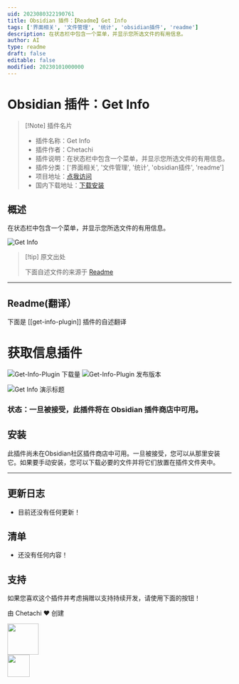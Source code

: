 ```yaml
---
uid: 2023080322190761
title: Obsidian 插件：【Readme】Get Info
tags: ['界面相关', '文件管理', '统计', 'obsidian插件', 'readme']
description: 在状态栏中包含一个菜单，并显示您所选文件的有用信息。
author: AI
type: readme
draft: false
editable: false
modified: 20230101000000
---
```


# Obsidian 插件：Get Info

> [!Note] 插件名片
> - 插件名称：Get Info
> - 插件作者：Chetachi
> - 插件说明：在状态栏中包含一个菜单，并显示您所选文件的有用信息。
> - 插件分类：['界面相关', '文件管理', '统计', 'obsidian插件', 'readme']
> - 项目地址：[点我访问](https://github.com/chetachiezikeuzor/Get-Info-Plugin)
> - 国内下载地址：[下载安装](https://pkmer.cn/products/plugin/pluginMarket/?get-info-plugin)

## 概述

在状态栏中包含一个菜单，并显示您所选文件的有用信息。

![Get Info](https://cdn.pkmer.cn/covers/get-info-plugin.png!pkmer)

> [!tip] 原文出处
> 
>下面自述文件的来源于 [Readme](https://ghproxy.net/https://raw.githubusercontent.com/chetachiezikeuzor/Get-Info-Plugin/master/README.md)
> 

---

## Readme(翻译）

下面是 [[get-info-plugin]] 插件的自述翻译


# 获取信息插件

![Get-Info-Plugin 下载量](https://img.shields.io/github/downloads/chetachiezikeuzor/Get-Info-Plugin/total.svg)
![Get-Info-Plugin 发布版本](https://img.shields.io/github/v/release/chetachiezikeuzor/Get-Info-Plugin)

![Get Info 演示标题](https://user-images.githubusercontent.com/79069364/144931459-1556d9ba-64ae-467e-9f1c-b7c5f0f85c8f.png)

### 状态：一旦被接受，此插件将在 Obsidian 插件商店中可用。

## 安装

此插件尚未在Obsidian社区插件商店中可用。一旦被接受，您可以从那里安装它。如果要手动安装，您可以下载必要的文件并将它们放置在插件文件夹中。

---

## 更新日志

-   目前还没有任何更新！

## 清单

-   还没有任何内容！

## 支持

如果您喜欢这个插件并考虑捐赠以支持持续开发，请使用下面的按钮！

由 Chetachi ❤️ 创建



<a href="https://paypal.me/chelseaezikeuzor">
<img src="https://raw.githubusercontent.com/chetachiezikeuzor/Get-Info-Plugin/master/assets/paypal.svg" height="70"></a>
<br/>
<a href="https://ko-fi.com/chetachi">
<img src="https://raw.githubusercontent.com/chetachiezikeuzor/Get-Info-Plugin/master/assets/kofi_color.svg" height="50"></a>



